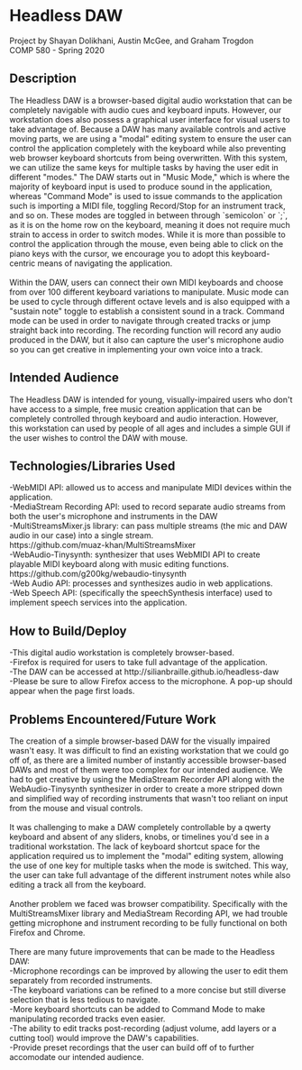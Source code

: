 <h1>Headless DAW</h1>

Project by Shayan Dolikhani, Austin McGee, and Graham Trogdon<br/>
COMP 580 - Spring 2020

<h2>Description</h2>
The Headless DAW is a browser-based digital audio workstation that can be completely navigable with audio cues and keyboard inputs. However, our workstation does also possess a graphical user interface for visual users to take advantage of. Because a DAW has many available controls and active moving parts, we are using a "modal" editing system to ensure the user can control the application completely with the keyboard while also preventing web browser keyboard shortcuts from being overwritten. With this system, we can utilize the same keys for multiple tasks by having the user edit in different "modes." The DAW starts out in "Music Mode," which is where the majority of keyboard input is used to produce sound in the application, whereas "Command Mode" is used to issue commands to the application such is importing a MIDI file, toggling Record/Stop for an instrument track, and so on. These modes are toggled in between through `semicolon` or `;`, as it is on the home row on the keyboard, meaning it does not require much strain to access in order to switch modes. While it is more than possible to control the application through the mouse, even being able to click on the piano keys with the cursor, we encourage you to adopt this keyboard-centric means of navigating the application.<br/>
<br/>
Within the DAW, users can connect their own MIDI keyboards and choose from over 100 different keyboard variations to manipulate. Music mode can be used to cycle through different octave levels and is also equipped with a "sustain note" toggle to establish a consistent sound in a track. Command mode can be used in order to navigate through created tracks or jump straight back into recording. The recording function will record any audio produced in the DAW, but it also can capture the user's microphone audio so you can get creative in implementing your own voice into a track.

<h2>Intended Audience</h2>
The Headless DAW is intended for young, visually-impaired users who don't have access to a simple, free music creation application that can be completely controlled through keyboard and audio interaction. However, this workstation can used by people of all ages and includes a simple GUI if the user wishes to control the DAW with mouse.

<h2>Technologies/Libraries Used</h2>
-WebMIDI API: allowed us to access and manipulate MIDI devices within the application.<br/>
-MediaStream Recording API: used to record separate audio streams from both the user's microphone and instruments in the DAW<br/>
-MultiStreamsMixer.js library: can pass multiple streams (the mic and DAW audio in our case) into a single stream.<br/>
      https://github.com/muaz-khan/MultiStreamsMixer<br/>
-WebAudio-Tinysynth: synthesizer that uses WebMIDI API to create playable MIDI keyboard along with music editing functions.<br/>
      https://github.com/g200kg/webaudio-tinysynth<br/>
-Web Audio API: processes and synthesizes audio in web applications.<br/>
-Web Speech API: (specifically the speechSynthesis interface) used to implement speech services into the application.<br/>



<h2>How to Build/Deploy</h2>
-This digital audio workstation is completely browser-based.<br/>
-Firefox is required for users to take full advantage of the application.<br/>
-The DAW can be accessed at http://silianbraille.github.io/headless-daw<br/>
-Please be sure to allow Firefox access to the microphone. A pop-up should appear when the page first loads.<br/>

<h2>Problems Encountered/Future Work</h2>
The creation of a simple browser-based DAW for the visually impaired wasn't easy. It was difficult to find an existing workstation that we could go off of, as there are a limited number of instantly accessible browser-based DAWs and most of them were too complex for our intended audience. We had to get creative by using the MediaStream Recorder API along with the WebAudio-Tinysynth synthesizer in order to create a more stripped down and simplified way of recording instruments that wasn't too reliant on input from the mouse and visual controls.<br/>
<br/>
It was challenging to make a DAW completely controllable by a qwerty keyboard and absent of any sliders, knobs, or timelines you'd see in a traditional workstation. The lack of keyboard shortcut space for the application required us to implement the "modal" editing system, allowing the use of one key for multiple tasks when the mode is switched. This way, the user can take full advantage of the different instrument notes while also editing a track all from the keyboard.<br/>
<br/>
Another problem we faced was browser compatibility. Specifically with the MultiStreamsMixer library and MediaStream Recording API, we had trouble getting microphone and instrument recording to be fully functional on both Firefox and Chrome.
<br/>
<br/>
There are many future improvements that can be made to the Headless DAW:<br/>
-Microphone recordings can be improved by allowing the user to edit them separately from recorded instruments.<br/>
-The keyboard variations can be refined to a more concise but still diverse selection that is less tedious to navigate.<br/>
-More keyboard shortcuts can be added to Command Mode to make manipulating recorded tracks even easier.<br/>
-The ability to edit tracks post-recording (adjust volume, add layers or a cutting tool) would improve the DAW's capabilities.<br/>
-Provide preset recordings that the user can build off of to further accomodate our intended audience.<br/>



